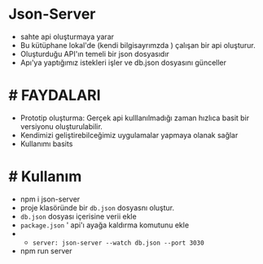 # Json-Server

- sahte api oluşturmaya yarar
- Bu kütüphane lokal'de (kendi bilgisayrımzda ) çalışan bir api oluşturur.
- Oluşturduğu API'ın temeli bir json dosyasıdır
- Apı'ya yaptığımız istekleri işler ve db.json dosyasını günceller

# # FAYDALARI

- Prototip oluşturma: Gerçek api kulllanılmadığı zaman
  hızlıca basit bir versiyonu oluşturulabilir.
- Kendimizi geliştirebilceğimiz uygulamalar yapmaya olanak sağlar
- Kullanımı basits

# # Kullanım

- npm i json-server
- proje klasöründe bir `db.json` dosyasnı oluştur.
- `db.json` dosyası içerisine verii ekle
- `package.json` ' api'ı ayağa kaldırma komutunu ekle
- - `server: json-server --watch db.json --port 3030`
- npm run server
